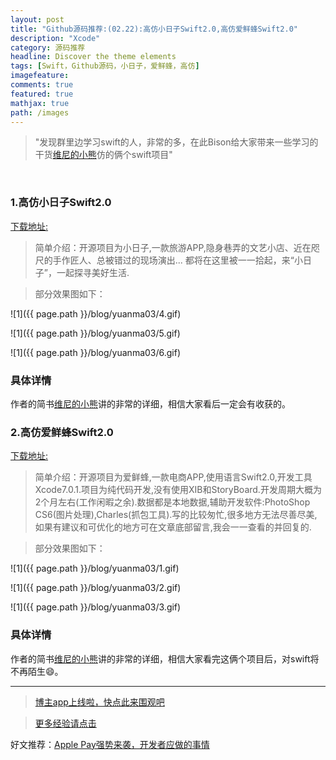 ```yaml
---
layout: post
title: "Github源码推荐:(02.22):高仿小日子Swift2.0,高仿爱鲜蜂Swift2.0"
description: "Xcode"
category: 源码推荐
headline: Discover the theme elements
tags: [Swift，Github源码，小日子，爱鲜蜂，高仿]
imagefeature: 
comments: true
featured: true
mathjax: true
path: /images
---
```




>&quot;发现群里边学习swift的人，非常的多，在此Bison给大家带来一些学习的干货[维尼的小熊](http://www.jianshu.com/users/5fe7513c7a57/latest_articles)仿的俩个swift项目&quot;

<br>

### 1.高仿小日子Swift2.0

[下载地址:](https://github.com/ZhongTaoTian/SmallDay)

> 简单介绍：开源项目为小日子,一款旅游APP,隐身巷弄的文艺小店、近在咫尺的手作匠人、总被错过的现场演出...
都将在这里被一一拾起，来“小日子”，一起探寻美好生活.<br>

> 部分效果图如下：<br>

![1]({{ page.path }}/blog/yuanma03/4.gif)<br>

![1]({{ page.path }}/blog/yuanma03/5.gif)<br>

![1]({{ page.path }}/blog/yuanma03/6.gif)<br>


### 具体详情<br>
作者的简书[维尼的小熊](http://www.jianshu.com/p/879f58fe3542)讲的非常的详细，相信大家看后一定会有收获的。<br>

### 2.高仿爱鲜蜂Swift2.0

[下载地址:](https://github.com/ZhongTaoTian/LoveFreshBeen)

> 简单介绍：开源项目为爱鲜蜂,一款电商APP,使用语言Swift2.0,开发工具Xcode7.0.1.项目为纯代码开发,没有使用XIB和StoryBoard.开发周期大概为2个月左右(工作闲暇之余).数据都是本地数据,辅助开发软件:PhotoShop CS6(图片处理),Charles(抓包工具).写的比较匆忙,很多地方无法尽善尽美,如果有建议和可优化的地方可在文章底部留言,我会一一查看的并回复的.<br>

> 部分效果图如下：<br>

![1]({{ page.path }}/blog/yuanma03/1.gif)<br>

![1]({{ page.path }}/blog/yuanma03/2.gif)<br>

![1]({{ page.path }}/blog/yuanma03/3.gif)<br>

### 具体详情<br>
作者的简书[维尼的小熊](http://www.jianshu.com/p/879f58fe3542)讲的非常的详细，相信大家看完这俩个项目后，对swift将不再陌生😄。<br>

----------------------------------------------------------

> [博主app上线啦，快点此来围观吧](https://itunes.apple.com/us/app/it-blog-zi-xueios-kai-fa-jin/id1067787090?l=zh&ls=1&mt=8)<br>

> [更多经验请点击](http://allluckly.cn/)<br>

好文推荐：[Apple Pay强势来袭，开发者应做的事情](http://allluckly.cn/ios支付/Applepay/)<br>

